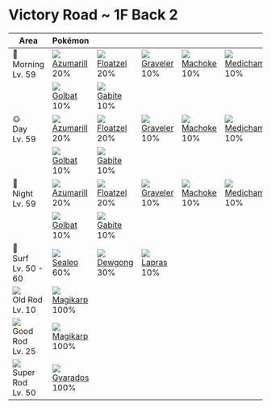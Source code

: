# Victory Road ~ 1F Back 2

Area                                  | Pokémon                          | &nbsp;                          | &nbsp;                          | &nbsp;                         | &nbsp;                          | &nbsp;                         |
---                                   | ---                              | ---                             | ---                             | ---                            | ---                             | ---                            |
🌅<br>Morning<br>Lv. 59                          | ![][184]<br> [Azumarill]<br> 20% | ![][419]<br> [Floatzel]<br> 20% | ![][075]<br> [Graveler]<br> 10% | ![][067]<br> [Machoke]<br> 10% | ![][308]<br> [Medicham]<br> 10% | ![][087]<br> [Dewgong]<br> 10% |
&nbsp;                                | ![][042]<br> [Golbat]<br> 10%    | ![][444]<br> [Gabite]<br> 10%   | &nbsp;                          | &nbsp;                         | &nbsp;                          | &nbsp;                         |
🌞<br>Day<br>Lv. 59                              | ![][184]<br> [Azumarill]<br> 20% | ![][419]<br> [Floatzel]<br> 20% | ![][075]<br> [Graveler]<br> 10% | ![][067]<br> [Machoke]<br> 10% | ![][308]<br> [Medicham]<br> 10% | ![][087]<br> [Dewgong]<br> 10% |
&nbsp;                                | ![][042]<br> [Golbat]<br> 10%    | ![][444]<br> [Gabite]<br> 10%   | &nbsp;                          | &nbsp;                         | &nbsp;                          | &nbsp;                         |
🌙<br>Night<br>Lv. 59                            | ![][184]<br> [Azumarill]<br> 20% | ![][419]<br> [Floatzel]<br> 20% | ![][075]<br> [Graveler]<br> 10% | ![][067]<br> [Machoke]<br> 10% | ![][308]<br> [Medicham]<br> 10% | ![][087]<br> [Dewgong]<br> 10% |
&nbsp;                                | ![][042]<br> [Golbat]<br> 10%    | ![][444]<br> [Gabite]<br> 10%   | &nbsp;                          | &nbsp;                         | &nbsp;                          | &nbsp;                         |
🌊<br> Surf<br>Lv. 50 - 60                            | ![][364]<br> [Sealeo]<br> 60%    | ![][087]<br> [Dewgong]<br> 30%  | ![][131]<br> [Lapras]<br> 10%   | &nbsp;                         | &nbsp;                          | &nbsp;                         |
![][old-rod]<br>Old Rod<br>Lv. 10     | ![][129]<br> [Magikarp]<br> 100% | &nbsp;                          | &nbsp;                          | &nbsp;                         | &nbsp;                          | &nbsp;                         |
![][good-rod]<br>Good Rod<br>Lv. 25   | ![][129]<br> [Magikarp]<br> 100% | &nbsp;                          | &nbsp;                          | &nbsp;                         | &nbsp;                          | &nbsp;                         |
![][super-rod]<br>Super Rod<br>Lv. 50 | ![][130]<br> [Gyarados]<br> 100% | &nbsp;                          | &nbsp;                          | &nbsp;                         | &nbsp;                          | &nbsp;                         |

[Golbat]: ../../pokemon_changes/042/
[Machoke]: ../../pokemon_changes/067/
[Graveler]: ../../pokemon_changes/075/
[Dewgong]: ../../pokemon_changes/087/
[Magikarp]: ../../pokemon_changes/129/
[Gyarados]: ../../pokemon_changes/130/
[Lapras]: ../../pokemon_changes/131/
[Azumarill]: ../../pokemon_changes/184/
[Medicham]: ../../pokemon_changes/308/
[Sealeo]: ../../pokemon_changes/364/
[Floatzel]: ../../pokemon_changes/419/
[Gabite]: ../../pokemon_changes/444/
[good-rod]: ../img/items/good-rod.png
[old-rod]: ../img/items/old-rod.png
[super-rod]: ../img/items/super-rod.png
[042]: ../img/pokemon/042.png
[067]: ../img/pokemon/067.png
[075]: ../img/pokemon/075.png
[087]: ../img/pokemon/087.png
[129]: ../img/pokemon/129.png
[130]: ../img/pokemon/130.png
[131]: ../img/pokemon/131.png
[184]: ../img/pokemon/184.png
[308]: ../img/pokemon/308.png
[364]: ../img/pokemon/364.png
[419]: ../img/pokemon/419.png
[444]: ../img/pokemon/444.png
